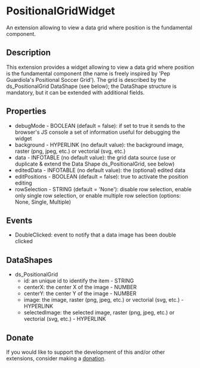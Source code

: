 # PositionalGridWidget
An extension allowing to view a data grid where position is the fundamental component.

## Description
This extension provides a widget allowing to view a data grid where position is the fundamental component (the name is freely inspired by 'Pep Guardiola's Positional Soccer Grid'). The grid is described by the ds_PositionalGrid DataShape (see below); the DataShape structure is mandatory, but it can be extended with additional fields.

## Properties
- debugMode - BOOLEAN (default = false): if set to true it sends to the browser's JS console a set of information useful for debugging the widget
- background - HYPERLINK (no default value): the background image, raster (png, jpeg, etc.) or vectorial (svg, etc.)
- data - INFOTABLE (no default value): the grid data source (use or duplicate & extend the Data Shape ds_PositionalGrid, see below)
- editedData - INFOTABLE (no default value): the (optional) edited data
- editPositions - BOOLEAN (default = false): true to activate the position editing
- rowSelection - STRING (default = 'None'): disable row selection, enable only single row selection, or enable multiple row selection (options: None, Single, Multiple)

## Events
- DoubleClicked: event to notify that a data image has been double clicked

## DataShapes
- ds_PositionalGrid
  - id: an unique id to identify the item - STRING
  - centerX: the center X of the image - NUMBER
  - centerY: the center Y of the image - NUMBER
  - image: the image, raster (png, jpeg, etc.) or vectorial (svg, etc.) - HYPERLINK
  - selectedImage: the selected image, raster (png, jpeg, etc.) or vectorial (svg, etc.) - HYPERLINK

## Donate
If you would like to support the development of this and/or other extensions, consider making a [donation](https://www.paypal.com/donate/?business=HCDX9BAEYDF4C&no_recurring=0&currency_code=EUR).
